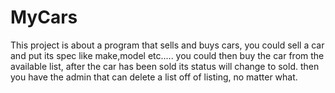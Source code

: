# MyCars
This project is about a program that sells and buys cars, you could sell a car and put its spec like make,model etc.....
you could then buy the car from the available list, after the car has been sold its status will change to sold. 
then you have the admin that can delete a list off of listing, no matter what. 
